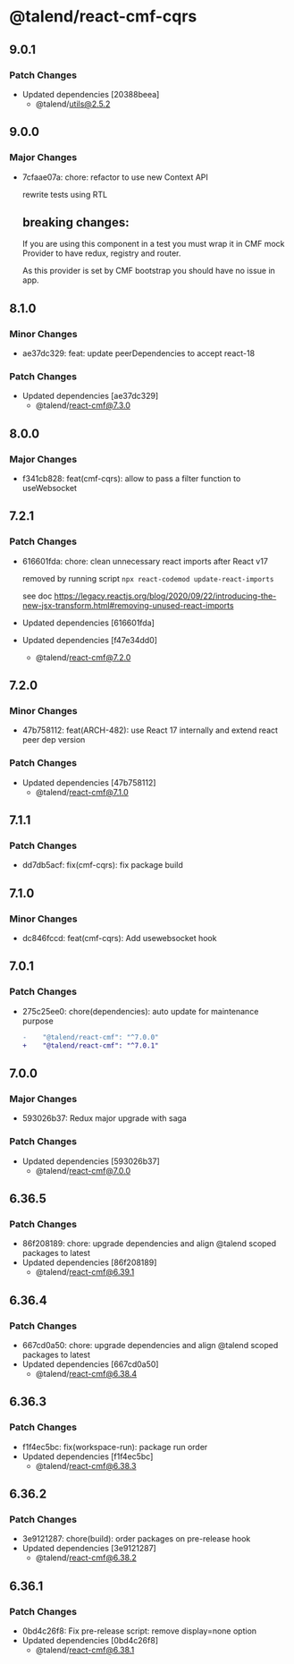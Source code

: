 # @talend/react-cmf-cqrs

## 9.0.1

### Patch Changes

- Updated dependencies [20388beea]
  - @talend/utils@2.5.2

## 9.0.0

### Major Changes

- 7cfaae07a: chore: refactor to use new Context API

  rewrite tests using RTL

  ## breaking changes:

  If you are using this component in a test you must wrap it in CMF mock Provider to have redux, registry and router.

  As this provider is set by CMF bootstrap you should have no issue in app.

## 8.1.0

### Minor Changes

- ae37dc329: feat: update peerDependencies to accept react-18

### Patch Changes

- Updated dependencies [ae37dc329]
  - @talend/react-cmf@7.3.0

## 8.0.0

### Major Changes

- f341cb828: feat(cmf-cqrs): allow to pass a filter function to useWebsocket

## 7.2.1

### Patch Changes

- 616601fda: chore: clean unnecessary react imports after React v17

  removed by running script `npx react-codemod update-react-imports`

  see doc https://legacy.reactjs.org/blog/2020/09/22/introducing-the-new-jsx-transform.html#removing-unused-react-imports

- Updated dependencies [616601fda]
- Updated dependencies [f47e34dd0]
  - @talend/react-cmf@7.2.0

## 7.2.0

### Minor Changes

- 47b758112: feat(ARCH-482): use React 17 internally and extend react peer dep version

### Patch Changes

- Updated dependencies [47b758112]
  - @talend/react-cmf@7.1.0

## 7.1.1

### Patch Changes

- dd7db5acf: fix(cmf-cqrs): fix package build

## 7.1.0

### Minor Changes

- dc846fccd: feat(cmf-cqrs): Add usewebsocket hook

## 7.0.1

### Patch Changes

- 275c25ee0: chore(dependencies): auto update for maintenance purpose

  ```diff
  -    "@talend/react-cmf": "^7.0.0"
  +    "@talend/react-cmf": "^7.0.1"
  ```

## 7.0.0

### Major Changes

- 593026b37: Redux major upgrade with saga

### Patch Changes

- Updated dependencies [593026b37]
  - @talend/react-cmf@7.0.0

## 6.36.5

### Patch Changes

- 86f208189: chore: upgrade dependencies and align @talend scoped packages to latest
- Updated dependencies [86f208189]
  - @talend/react-cmf@6.39.1

## 6.36.4

### Patch Changes

- 667cd0a50: chore: upgrade dependencies and align @talend scoped packages to latest
- Updated dependencies [667cd0a50]
  - @talend/react-cmf@6.38.4

## 6.36.3

### Patch Changes

- f1f4ec5bc: fix(workspace-run): package run order
- Updated dependencies [f1f4ec5bc]
  - @talend/react-cmf@6.38.3

## 6.36.2

### Patch Changes

- 3e9121287: chore(build): order packages on pre-release hook
- Updated dependencies [3e9121287]
  - @talend/react-cmf@6.38.2

## 6.36.1

### Patch Changes

- 0bd4c26f8: Fix pre-release script: remove display=none option
- Updated dependencies [0bd4c26f8]
  - @talend/react-cmf@6.38.1
